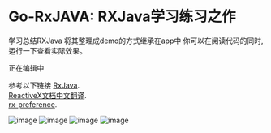# Go-RxJAVA: RXJava学习练习之作
学习总结RXJava 将其整理成demo的方式继承在app中
你可以在阅读代码的同时,运行一下查看实际效果。


正在编辑中

参考以下链接
[RxJava](http://github.com/ReactiveX/RxJava).</br>
[ReactiveX文档中文翻译](https://www.gitbook.com/book/mcxiaoke/rxdocs/details).</br>
[rx-preference](https://github.com/f2prateek/rx-preferences).</br>

![image](http://aiushtha-image.stor.sinaapp.com/rxjava-git/1.png)
![image](http://aiushtha-image.stor.sinaapp.com/rxjava-git/2.png)
![image](http://aiushtha-image.stor.sinaapp.com/rxjava-git/3.png)
![image](http://aiushtha-image.stor.sinaapp.com/rxjava-git/4.png)


 [list]: http://groups.google.com/d/forum/rxjava
 [so]: http://stackoverflow.com/questions/tagged/rx-android
 [twitter]: http://twitter.com/RxJava
 [issues]: https://github.com/ReactiveX/RxAndroid/issues
 [start]: https://github.com/ReactiveX/RxJava/wiki/Getting-Started
 [url1]:https://www.gitbook.com/book/mcxiaoke/rxdocs/details
